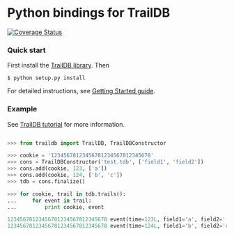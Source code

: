 # Python bindings for TrailDB

[![Coverage Status](https://coveralls.io/repos/github/Hinge/traildb-python/badge.svg?branch=master)](https://coveralls.io/github/Hinge/traildb-python?branch=master)

### Quick start

First install the [TrailDB library](https://github.com/traildb/traildb). Then

    $ python setup.py install

For detailed instructions, see [Getting Started guide](http://traildb.io/docs/getting_started/).

### Example

See [TrailDB tutorial](http://traildb.io/docs/tutorial) for more information.

```python

>>> from traildb import TrailDB, TrailDBConstructor

>>> cookie = '12345678123456781234567812345678'
>>> cons = TrailDBConstructor('test.tdb', ['field1', 'field2'])
>>> cons.add(cookie, 123, ['a'])
>>> cons.add(cookie, 124, ['b', 'c'])
>>> tdb = cons.finalize()

>>> for cookie, trail in tdb.trails():
...     for event in trail:
...         print cookie, event

12345678123456781234567812345678 event(time=123L, field1='a', field2='')
12345678123456781234567812345678 event(time=124L, field1='b', field2='c')
```

